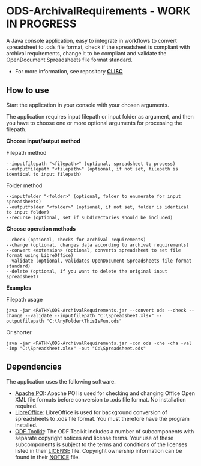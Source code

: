 # ODS-ArchivalRequirements - WORK IN PROGRESS
A Java console application, easy to integrate in workflows to convert spreadsheet to .ods file format, check if the spreadsheet is compliant with archival requirements, change it to be compliant and validate the OpenDocument Spreadsheets file format standard.

* For more information, see repository **[CLISC](https://github.com/Asbjoedt/CLISC)**

## How to use
Start the application in your console with your chosen arguments.

The application requires input filepath or input folder as argument, and then you have to choose one or more optional arguments for processing the filepath.

**Choose input/output method**

Filepath method
```
--inputfilepath "<filepath>" (optional, spreadsheet to process)
--outputfilepath "<filepath>" (optional, if not set, filepath is identical to input filepath)
```
Folder method
```
--inputfolder "<folder>" (optional, folder to enumerate for input spreadsheets)
--outputfolder "<folder>" (optional, if not set, folder is identical to input folder)
--recurse (optional, set if subdirectories should be included)
```

**Choose operation methods**
```
--check (optional, checks for archival requirements)
--change (optional, changes data according to archival requirements)
--convert <extension> (optional, converts spreadsheet to set file format using LibreOffice)
--validate (optional, validates OpenDocument Spreadsheets file format standard)
--delete (optional, if you want to delete the original input spreadsheet)
```
**Examples**

Filepath usage
```
java -jar <PATH>\ODS-ArchivalRequirements.jar --convert ods --check --change --validate --inputfilepath "C:\Spreadsheet.xlsx" --outputfilepath "C:\AnyFolder\ThisIsFun.ods"
```
Or shorter
```
java -jar <PATH>\ODS-ArchivalRequirements.jar -con ods -che -cha -val -inp "C:\Spreadsheet.xlsx" -out "C:\Spreadsheet.ods"
```

## Dependencies
The application uses the following software.
* [Apache POI](https://poi.apache.org/): Apache POI is used for checking and changing Office Open XML file formats before conversion to .ods file format. No installation required.
* [LibreOffice](https://www.libreoffice.org/): LibreOffice is used for background conversion of spreadsheets to .ods file format. You must therefore have the program installed.
* [ODF Toolkit](https://odftoolkit.org/): The ODF Toolkit includes a number of subcomponents with separate copyright notices and license terms. Your use of these subcomponents is subject to the terms and conditions of the licenses listed in their [LICENSE](https://github.com/tdf/odftoolkit/blob/master/LICENSE) file. Copyright ownership information can be found in their [NOTICE](https://github.com/tdf/odftoolkit/blob/master/NOTICE) file.

